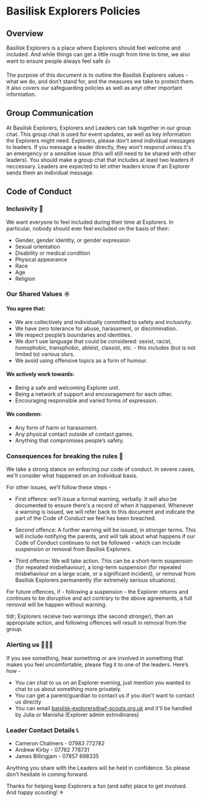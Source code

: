 # Basilisk Explorers Policies

## Overview
Basilisk Explorers is a place where Explorers should feel welcome and included. And while things can get a little rough from time to time, we also want to ensure people always feel safe 👍

The purpose of this document is to outline the Basilisk Explorers values - what we do, and don’t stand for, and the measures we take to protect them. It also covers our safeguarding policies as well as anyt other important information.

## Group Communication
At Basilisk Explorers, Explorers and Leaders can talk together in our group chat. This group chat is used for event updates, as well as key information the Explorers might need. Explorers, please don't send individual messages to leaders. If you message a leader directly, they won't respond unless it's an emergency or a sensitive issue (this will still need to be shared with other leaders). You should make a group chat that includes at least two leaders if neccessary. Leaders are expected to let other leaders know if an Explorer sends them an individual message.


## Code of Conduct
### Inclusivity 🙌
We want everyone to feel included during their time at Explorers. In particular, nobody should ever feel excluded on the basis of their:

* Gender, gender identity, or gender expression
* Sexual orientation
* Disability or medical condition
* Physical appearance
* Race
* Age
* Religion


### Our Shared Values ☀️

#### You agree that:

* We are collectively and individually committed to safety and inclusivity. 
* We have zero tolerance for abuse, harassment, or discrimination. 
* We respect people’s boundaries and identities. 
* We don't use language that could be considered: sexist, racist, homophobic, transphobic, ableist, classist, etc. - this includes (but is not limited to) various slurs. 
* We avoid using offensive topics as a form of humour. 


#### We actively work towards:

  * Being a safe and welcoming Explorer unit.
  * Being a network of support and encouragement for each other.
  * Encouraging responsible and varied forms of expression.

#### We condemn:

  * Any form of harm or harassment.
  * Any physical contact outside of contact games.
  * Anything that compromises people’s safety.


### Consequences for breaking the rules 🚨

We take a strong stance on enforcing our code of conduct. In severe cases, we'll consider what happened on an individual basis.

For other issues, we’ll follow these steps -

 - First offence: we’ll issue a formal warning, verbally. It will also be documented to ensure there's a record of when it happened. Whenever a warning is issued, we will refer back to this document and indicate the part of the Code of Conduct we feel has been breached.

 - Second offence: A further warning will be issued, in stronger terms. This will include notifying the parents, and will talk about what happens if our Code of Conduct continues to not be followed - which can include suspension or removal from Basilisk Explorers.

 - Third offence: We will take action. This can be a short-term suspension (for repeated misbehaviour), a long-term suspension (for repeated misbehaviour on a large scale, or a significant incident), or removal from Basilisk Explorers permanently (for extremely serious situations).

For future offences, if - following a suspension - the Explorer returns and continues to be disruptive and act contrary to the above agreements, a full removal will be happen without warning.

tldr; Explorers receive two warnings (the second stronger), then an appropriate action, and following offences will result in removal from the group.


### Alerting us 🙋🙋‍♂️

If you see something, hear something or are involved in something that makes you feel uncomfortable, please flag it to one of the leaders. Here’s how -

- You can chat to us on an Explorer evening, just mention you wanted to chat to us about something more privately. 
- You can get a parent/guardian to contact us if you don't want to contact us directly
- You can email baislisk-explorers@wf-scouts.org.uk and it'll be handled by Julia or Manisha (Explorer admin extrodinares)

### Leader Contact Details 📞
- Cameron Chalmers - 07983 772782
- Andrew Kirby -  07762 778731‬
- James Billingjam - 07857 698335‬

Anything you share with the Leaders will be held in confidence. So please don’t hesitate in coming forward.

Thanks for helping keep Explorers a fun (and safe) place to get involved. And happy scouting! ⚜️
